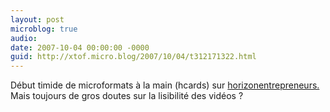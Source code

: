 ```yaml
---
layout: post
microblog: true
audio: 
date: 2007-10-04 00:00:00 -0000
guid: http://xtof.micro.blog/2007/10/04/t312171322.html
---
```

Début timide de microformats à la main (hcards) sur [horizonentrepreneurs.](http://horizonentrepreneurs.) Mais toujours de gros doutes sur la lisibilité des vidéos ?
